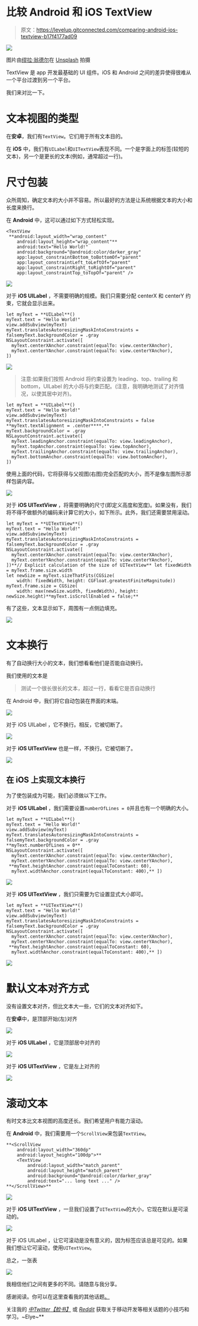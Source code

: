 # 比较 Android 和 iOS TextView

> 原文：<https://levelup.gitconnected.com/comparing-android-ios-textview-b17f4177ad09>

![](img/3fa3a3b58b9a9ac13ee1d8cf8acc98db.png)

图片由[缪拉·翁德尔](https://unsplash.com/@muratodr)在 [Unsplash](https://unsplash.com/photos/EWDCeCUz8Ho) 拍摄

TextView 是 app 开发最基础的 UI 组件。iOS 和 Android 之间的差异使得很难从一个平台过渡到另一个平台。

我们来对比一下。

# 文本视图的类型

在**安卓**，我们有`TextView`。它们用于所有文本目的。

在 **iOS** 中，我们有`UILabel`和`UITextView`表现不同。一个是字面上的标签(较短的文本)，另一个是更长的文本(例如，通常超过一行)。

# 尺寸包装

众所周知，确定文本的大小并不容易。所以最好的方法是让系统根据文本的大小和长度来换行。

在 **Android** 中，这可以通过如下方式轻松实现。

```
<TextView
 **android:layout_width="wrap_content"
    android:layout_height="wrap_content"**
    android:text="Hello World!"
    android:background="@android:color/darker_gray"
    app:layout_constraintBottom_toBottomOf="parent"
    app:layout_constraintLeft_toLeftOf="parent"
    app:layout_constraintRight_toRightOf="parent"
    app:layout_constraintTop_toTopOf="parent" />
```

![](img/ce024b72a3ab05751d79b66ffccd143a.png)

对于 **iOS UILabel** ，不需要明确的规模。我们只需要分配 centerX 和 centerY 约束，它就会显示出来。

```
let myText = **UILabel**()
myText.text = "Hello World!"
view.addSubview(myText)
myText.translatesAutoresizingMaskIntoConstraints = falsemyText.backgroundColor = .gray
NSLayoutConstraint.activate([
  myText.centerXAnchor.constraint(equalTo: view.centerXAnchor),
  myText.centerYAnchor.constraint(equalTo: view.centerYAnchor),
])
```

![](img/8861e8c3269089d13ee80253f2d1aefc.png)

> 注意:如果我们按照 Android 将约束设置为 leading、top、trailing 和 bottom，UILabel 的大小将与约束匹配。(注意，我明确地测试了对齐情况，以使其居中对齐)。

```
let myText = **UILabel**()
myText.text = "Hello World!"
view.addSubview(myText)
myText.translatesAutoresizingMaskIntoConstraints = false
**myText.textAlignment = .center****.**
myText.backgroundColor = .gray
NSLayoutConstraint.activate([
  myText.leadingAnchor.constraint(equalTo: view.leadingAnchor),
  myText.topAnchor.constraint(equalTo: view.topAnchor),
  myText.trailingAnchor.constraint(equalTo: view.trailingAnchor),
  myText.bottomAnchor.constraint(equalTo: view.bottomAnchor),
])
```

使用上面的代码，它将获得与父视图(右图)完全匹配的大小，而不是像左图所示那样包装内容。

![](img/c5ea6e7a77a65aabeb9e1b5a5bffe0c4.png)

对于 **iOS UITextView** ，将需要明确的尺寸(即定义高度和宽度)。如果没有，我们将不得不做额外的编码来计算它的大小，如下所示。此外，我们还需要禁用滚动。

```
let myText = **UITextView**()
myText.text = "Hello World!"
view.addSubview(myText)
myText.translatesAutoresizingMaskIntoConstraints = falsemyText.backgroundColor = .gray
NSLayoutConstraint.activate([
  myText.centerXAnchor.constraint(equalTo: view.centerXAnchor),
  myText.centerYAnchor.constraint(equalTo: view.centerYAnchor),
])**// Explicit calculation of the size of UITextView** let fixedWidth = myText.frame.size.width
let newSize = myText.sizeThatFits(CGSize(
    width: fixedWidth, height: CGFloat.greatestFiniteMagnitude))
myText.frame.size = CGSize(
    width: max(newSize.width, fixedWidth), height: newSize.height)**myText.isScrollEnabled = false;**
```

有了这些，文本显示如下，周围有一点侧边填充。

![](img/9b6438670addc39f84477d47260bc77c.png)

# 文本换行

有了自动换行大小的文本，我们想看看他们是否能自动换行。

我们使用的文本是

> 测试一个很长很长的文本，超过一行，看看它是否自动换行

在 Android 中，我们将它自动包装在界面的末端。

![](img/34c2432913c28ddd2d8bf652b30c5ec5.png)

对于 iOS UILabel ，它不换行。相反，它被切断了。

![](img/efd227f89fcf5ec7fbd81c62ac1031cf.png)

对于 **iOS UITextView** 也是一样，不换行。它被切断了。

![](img/e85f830b3d5c8449c9e0873f3957ac60.png)

## 在 iOS 上实现文本换行

为了使包装成为可能，我们必须做以下工作。

对于 **iOS UILabel** ，我们需要设置`numberOfLines = 0`并且也有一个明确的大小。

```
let myText = **UILabel**()
myText.text = "Hello World!"
view.addSubview(myText)
myText.translatesAutoresizingMaskIntoConstraints = falsemyText.backgroundColor = .gray
**myText.numberOfLines = 0**
NSLayoutConstraint.activate([
  myText.centerXAnchor.constraint(equalTo: view.centerXAnchor),
  myText.centerYAnchor.constraint(equalTo: view.centerYAnchor),
 **myText.heightAnchor.constraint(equalToConstant: 60),
  myText.widthAnchor.constraint(equalToConstant: 400),** ])
```

![](img/0e60cf4db45c29c2ea97c19169cc11bc.png)

对于 **iOS UITextView** ，我们只需要为它设置显式大小即可。

```
let myText = **UITextView**()
myText.text = "Hello World!"
view.addSubview(myText)
myText.translatesAutoresizingMaskIntoConstraints = falsemyText.backgroundColor = .gray
NSLayoutConstraint.activate([
  myText.centerXAnchor.constraint(equalTo: view.centerXAnchor),
  myText.centerYAnchor.constraint(equalTo: view.centerYAnchor),
 **myText.heightAnchor.constraint(equalToConstant: 60),
  myText.widthAnchor.constraint(equalToConstant: 400),** ])
```

![](img/f2b9993f5f628ce73c75d476e894ab20.png)

# 默认文本对齐方式

没有设置文本对齐，但比文本大一些，它们的文本对齐如下。

在**安卓**中，是顶部开始(左)对齐

![](img/e294bc0805a87b52bd1657157e601418.png)

对于 **iOS UILabel** ，它是顶部居中对齐的

![](img/1932c7d1493e8bbbe8b33e9c3436697d.png)

对于 **iOS UITextView** ，它是左上对齐的

![](img/3297b0f5c376d4b4678a246a80c849be.png)

# 滚动文本

有时文本比文本视图的高度还长。我们希望用户有能力滚动。

在 **Android** 中，我们需要用一个`ScrollView`来包装`TextView`。

```
**<ScrollView
    android:layout_width="360dp"
    android:layout_height="100dp">**
    <TextView
        android:layout_width="match_parent"
        android:layout_height="match_parent"
        android:background="@android:color/darker_gray"
        android:text="... long text ..." />
**</ScrollView>**
```

![](img/5a80106f0b69a61114daf6a0885ef969.png)

对于 **iOS UITextView** ，一旦我们设置了`UITextView`的大小，它现在默认是可滚动的。

![](img/a2d628fc1e0ab9c64878483ee2e76072.png)

对于 iOS UILabel ，让它可滚动是没有意义的，因为标签应该总是可见的。如果我们想让它可滚动，使用`UITextView`。

总之，一张表

![](img/f5487848a67beec48aebba7b0fca6b4f.png)

我相信他们之间有更多的不同。请随意与我分享。

感谢阅读。你可以在这里查看我的其他话题[。](https://medium.com/@elye.project/)

关注我的 [*中*](https://medium.com/@elye.project)*[*Twitter*](https://twitter.com/elye_project)*[*【脸书】*](https://www.facebook.com/elyeproj/) 或 [*Reddit*](https://www.reddit.com/user/elyeproj/) 获取关于移动开发等相关话题的小技巧和学习。~Elye~**